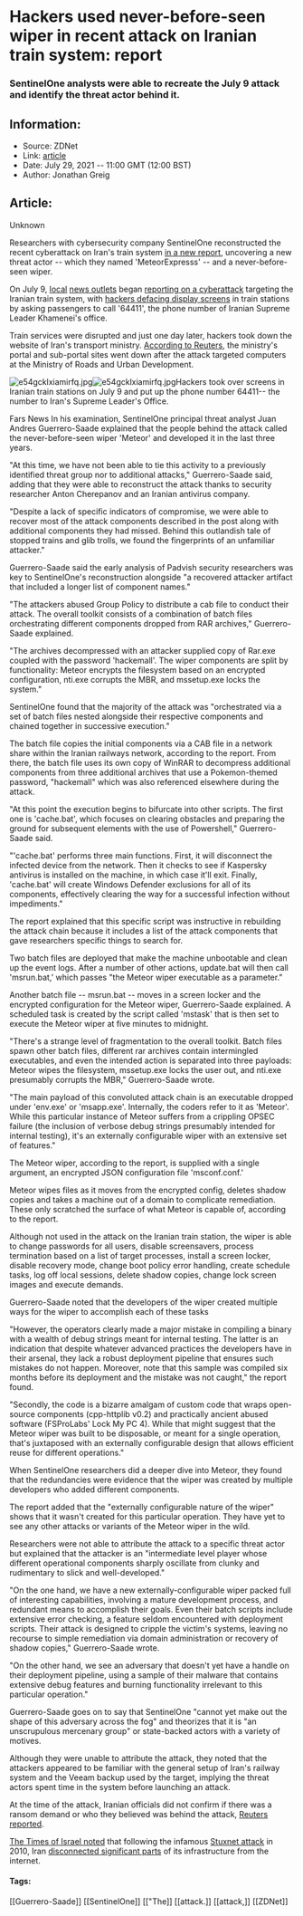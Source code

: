 # Hackers used never-before-seen wiper in recent attack on Iranian train system: report
### SentinelOne analysts were able to recreate the July 9 attack and identify the threat actor behind it.

## Information:
+ Source: ZDNet
+ Link: [article](https://www.zdnet.com/article/hackers-used-never-before-seen-wiper-in-recent-attack-on-iranian-train-system-report/)
+ Date: July 29, 2021 -- 11:00 GMT (12:00 BST)
+ Author: Jonathan Greig


## Article:
Unknown

Researchers with cybersecurity company SentinelOne reconstructed the recent cyberattack on Iran's train system [in a new report](https://labs.sentinelone.com/meteorexpress-mysterious-wiper-paralyzes-iranian-trains-with-epic-troll), uncovering a new threat actor -- which they named 'MeteorExpresss' -- and a never-before-seen wiper.

On July 9, [local](http://www.jahannews.com/news/769316/%D8%A7%D8%AD%D8%AA%D9%85%D8%A7%D9%84-%D8%AD%D9%85%D9%84%D9%87-%D8%B3%D8%A7%DB%8C%D8%A8%D8%B1%DB%8C-%D8%B4%D8%B1%DA%A9%D8%AA-%D8%B1%D8%A7%D9%87-%D8%A2%D9%87%D9%86-%DA%A9%D8%B4%D9%88%D8%B1%DB%8C) [news outlets](https://baamardom.ir/185583/%D8%AD%D9%85%D9%84%D9%87-%D8%B3%D8%A7%DB%8C%D8%A8%D8%B1%DB%8C-%D8%A8%D9%87-%D8%B3%DB%8C%D8%B3%D8%AA%D9%85-%D9%87%D8%A7%DB%8C-%D8%B4%D8%B1%DA%A9%D8%AA-%D8%B1%D8%A7%D9%87-%D8%A2%D9%87%D9%86/) began [reporting on a cyberattack](https://twitter.com/IranIntl_En/status/1413574416953401344/photo/1) targeting the Iranian train system, with [hackers defacing display screens](https://twitter.com/IranIntl_En/status/1413574416953401344) in train stations by asking passengers to call '64411', the phone number of Iranian Supreme Leader Khamenei's office. 

Train services were disrupted and just one day later, hackers took down the website of Iran's transport ministry. [According to Reuters](https://www.reuters.com/world/middle-east/iran-transport-ministry-hit-by-second-apparent-cyberattack-days-2021-07-10/), the ministry's portal and sub-portal sites went down after the attack targeted computers at the Ministry of Roads and Urban Development.

![e54gcklxiamirfq.jpg]()![e54gcklxiamirfq.jpg](https://www.zdnet.com/a/hub/i/r/2021/07/29/4da5c962-a045-48c2-b219-0f861fb43f32/resize/470xauto/29d65d76413aa553467683ed4b1f2230/e54gcklxiamirfq.jpg)Hackers took over screens in Iranian train stations on July 9 and put up the phone number 64411-- the number to Iran's Supreme Leader's Office. 


 Fars News
 In his examination, SentinelOne principal threat analyst Juan Andres Guerrero-Saade explained that the people behind the attack called the never-before-seen wiper 'Meteor' and developed it in the last three years. 

"At this time, we have not been able to tie this activity to a previously identified threat group nor to additional attacks," Guerrero-Saade said, adding that they were able to reconstruct the attack thanks to security researcher Anton Cherepanov and an Iranian antivirus company.  

"Despite a lack of specific indicators of compromise, we were able to recover most of the attack components described in the post along with additional components they had missed. Behind this outlandish tale of stopped trains and glib trolls, we found the fingerprints of an unfamiliar attacker."

Guerrero-Saade said the early analysis of Padvish security researchers was key to SentinelOne's reconstruction alongside "a recovered attacker artifact that included a longer list of component names."






"The attackers abused Group Policy to distribute a cab file to conduct their attack. The overall toolkit consists of a combination of batch files orchestrating different components dropped from RAR archives," Guerrero-Saade explained. 

"The archives decompressed with an attacker supplied copy of Rar.exe coupled with the password 'hackemall'. The wiper components are split by functionality: Meteor encrypts the filesystem based on an encrypted configuration, nti.exe corrupts the MBR, and mssetup.exe locks the system."

SentinelOne found that the majority of the attack was "orchestrated via a set of batch files nested alongside their respective components and chained together in successive execution." 

The batch file copies the initial components via a CAB file in a network share within the Iranian railways network, according to the report. From there, the batch file uses its own copy of WinRAR to decompress additional components from three additional archives that use a Pokemon-themed password, "hackemall" which was also referenced elsewhere during the attack. 

"At this point the execution begins to bifurcate into other scripts. The first one is 'cache.bat', which focuses on clearing obstacles and preparing the ground for subsequent elements with the use of Powershell," Guerrero-Saade said. 

"'cache.bat' performs three main functions. First, it will disconnect the infected device from the network. Then it checks to see if Kaspersky antivirus is installed on the machine, in which case it'll exit. Finally, 'cache.bat' will create Windows Defender exclusions for all of its components, effectively clearing the way for a successful infection without impediments." 

The report explained that this specific script was instructive in rebuilding the attack chain because it includes a list of the attack components that gave researchers specific things to search for. 

Two batch files are deployed that make the machine unbootable and clean up the event logs. After a number of other actions, update.bat will then call 'msrun.bat,' which passes "the Meteor wiper executable as a parameter." 

Another batch file -- msrun.bat -- moves in a screen locker and the encrypted configuration for the Meteor wiper, Guerrero-Saade explained. A scheduled task is created by the script called 'mstask' that is then set to execute the Meteor wiper at five minutes to midnight.

"There's a strange level of fragmentation to the overall toolkit. Batch files spawn other batch files, different rar archives contain intermingled executables, and even the intended action is separated into three payloads: Meteor wipes the filesystem, mssetup.exe locks the user out, and nti.exe presumably corrupts the MBR," Guerrero-Saade wrote.  

"The main payload of this convoluted attack chain is an executable dropped under 'env.exe' or 'msapp.exe'. Internally, the coders refer to it as 'Meteor'. While this particular instance of Meteor suffers from a crippling OPSEC failure (the inclusion of verbose debug strings presumably intended for internal testing), it's an externally configurable wiper with an extensive set of features."

The Meteor wiper, according to the report, is supplied with a single argument, an encrypted JSON configuration file 'msconf.conf.'

Meteor wipes files as it moves from the encrypted config, deletes shadow copies and takes a machine out of a domain to complicate remediation. These only scratched the surface of what Meteor is capable of, according to the report. 

Although not used in the attack on the Iranian train station, the wiper is able to change passwords for all users, disable screensavers, process termination based on a list of target processes, install a screen locker, disable recovery mode, change boot policy error handling, create schedule tasks, log off local sessions, delete shadow copies, change lock screen images and execute demands. 

Guerrero-Saade noted that the developers of the wiper created multiple ways for the wiper to accomplish each of these tasks

"However, the operators clearly made a major mistake in compiling a binary with a wealth of debug strings meant for internal testing. The latter is an indication that despite whatever advanced practices the developers have in their arsenal, they lack a robust deployment pipeline that ensures such mistakes do not happen. Moreover, note that this sample was compiled six months before its deployment and the mistake was not caught," the report found. 

"Secondly, the code is a bizarre amalgam of custom code that wraps open-source components (cpp-httplib v0.2) and practically ancient abused software (FSProLabs' Lock My PC 4). While that might suggest that the Meteor wiper was built to be disposable, or meant for a single operation, that's juxtaposed with an externally configurable design that allows efficient reuse for different operations." 

When SentinelOne researchers did a deeper dive into Meteor, they found that the redundancies were evidence that the wiper was created by multiple developers who added different components. 

The report added that the "externally configurable nature of the wiper" shows that it wasn't created for this particular operation. They have yet to see any other attacks or variants of the Meteor wiper in the wild. 

Researchers were not able to attribute the attack to a specific threat actor but explained that the attacker is an "intermediate level player whose different operational components sharply oscillate from clunky and rudimentary to slick and well-developed." 

"On the one hand, we have a new externally-configurable wiper packed full of interesting capabilities, involving a mature development process, and redundant means to accomplish their goals. Even their batch scripts include extensive error checking, a feature seldom encountered with deployment scripts. Their attack is designed to cripple the victim's systems, leaving no recourse to simple remediation via domain administration or recovery of shadow copies," Guerrero-Saade wrote. 

"On the other hand, we see an adversary that doesn't yet have a handle on their deployment pipeline, using a sample of their malware that contains extensive debug features and burning functionality irrelevant to this particular operation." 

Guerrero-Saade goes on to say that SentinelOne "cannot yet make out the shape of this adversary across the fog" and theorizes that it is "an unscrupulous mercenary group" or state-backed actors with a variety of motives. 

Although they were unable to attribute the attack, they noted that the attackers appeared to be familiar with the general setup of Iran's railway system and the Veeam backup used by the target, implying the threat actors spent time in the system before launching an attack. 

At the time of the attack, Iranian officials did not confirm if there was a ransom demand or who they believed was behind the attack, [Reuters reported](https://www.reuters.com/world/middle-east/iran-transport-ministry-hit-by-second-apparent-cyberattack-days-2021-07-10/). 

[The Times of Israel noted](https://www.timesofisrael.com/hack-causes-chaos-on-iran-trains-posts-supreme-leaders-number-for-complaints/) that following the infamous [Stuxnet attack](https://www.zdnet.com/article/infographic-how-stuxnet-supervirus-works/) in 2010, Iran [disconnected significant parts](https://www.zdnet.com/pictures/the-worlds-most-famous-and-dangerous-apt-state-developed-malware/3/) of its infrastructure from the internet. 





#### Tags:
[[Guerrero-Saade]] [[SentinelOne]] [["The]] [[attack.]] [[attack,]] [[ZDNet]]
